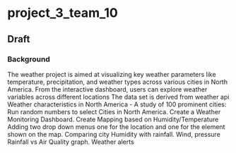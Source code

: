 # project_3_team_10

## Draft

### Background
The weather project is aimed at visualizing key weather parameters like temperature, precipitation, and weather types across various cities in North America. From the interactive dashboard, users can explore weather variables across different locations The data set is derived from weather api
Weather characteristics in North America - A study of 100 prominent cities:
Run random numbers to select Cities in North America.
Create a Weather Monitoring Dashboard.
Create Mapping based on Humidity/Temperature
Adding two drop down menus one for the location and one for the element shown on the map.
Comparing city Humidity with rainfall.
Wind, pressure
Rainfall vs Air Quality graph.
Weather alerts

